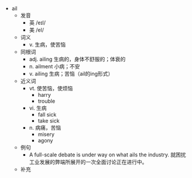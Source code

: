 - ail
  - 发音
    - 英 /eɪl/
    - 美 /el/
  - 词义
    - v. 生病，使苦恼
  - 同根词
    - adj. ailing 生病的，身体不舒服的；体衰的
    - n. ailment 小病；不安
    - v. ailing 生病；苦恼（ail的ing形式）
  - 近义词
    - vt. 使苦恼，使烦恼
      - harry
      - trouble
    - vi. 生病
      - fall sick
      - take sick
    - n. 病痛，苦恼
      - misery
      - agony
  - 例句
    - A full-scale debate is under way on what ails the industry. 就困扰工业发展的弊端所展开的一次全面讨论正在进行中。
  - 补充
